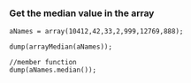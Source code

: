 ### Get the median value in the array

```luceescript+trycf
aNames = array(10412,42,33,2,999,12769,888);

dump(arrayMedian(aNames));

//member function
dump(aNames.median());
```

